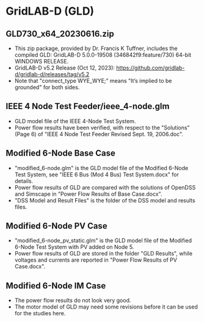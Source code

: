 # GridLAB-D (GLD)

## GLD730_x64_20230616.zip
- This zip package, provided by Dr. Francis K Tuffner, includes the compiled GLD: GridLAB-D 5.0.0-19508 (346842f9:feature/730) 64-bit WINDOWS RELEASE.
- GridLAB-D v5.2 Release (Oct 12, 2023): https://github.com/gridlab-d/gridlab-d/releases/tag/v5.2
- Note that "connect_type WYE_WYE;" means "It’s implied to be grounded" for both sides.

## IEEE 4 Node Test Feeder/ieee_4-node.glm
- GLD model file of the IEEE 4-Node Test System.
- Power flow results have been verified, with respect to the "Solutions" (Page 6) of "IEEE 4 Node Test Feeder Revised Sept. 19, 2006.doc".

## Modified 6-Node Base Case
- "modified_6-node.glm" is the GLD model file of the Modified 6-Node Test System, see "IEEE 6 Bus (Mod 4 Bus) Test System.docx" for details.
- Power flow results of GLD are compared with the solutions of OpenDSS and Simscape in "Power Flow Results of Base Case.docx".
- "DSS Model and Result Files" is the folder of the DSS model and results files.

## Modified 6-Node PV Case
- "modified_6-node_pv_static.glm" is the GLD model file of the Modified 6-Node Test System with PV added on Node 5.
- Power flow results of GLD are stored in the folder "GLD Results", while voltages and currents are reported in "Power Flow Results of PV Case.docx".

## Modified 6-Node IM Case
- The power flow results do not look very good.
- The motor model of GLD may need some revisions before it can be used for the studies here.